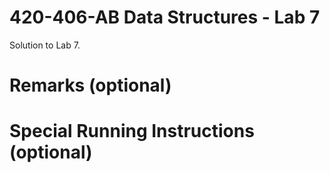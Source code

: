 420-406-AB Data Structures - Lab 7
==================================

Solution to Lab 7.

# Remarks (optional)

# Special Running Instructions (optional)
